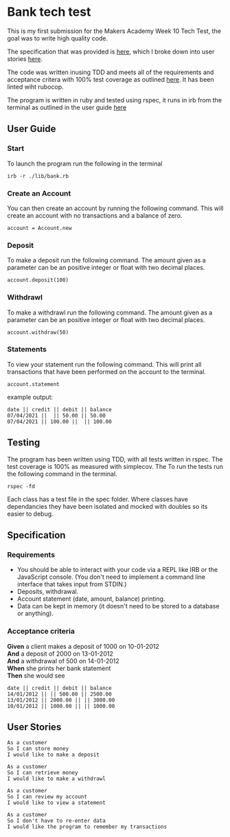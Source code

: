 # Bank tech test

This is my first submission for the Makers Academy Week 10 Tech Test, the goal was to write high quality code.


The specification that was provided is [here](#specification), which I broke down into user stories [here](#user-stories).

The code was written inusing TDD and meets all of the requirements and acceptance critera with 100% test coverage as outlined [here](#testing). It has been linted wiht rubocop.

The program is written in ruby and tested using rspec, it runs in irb from the terminal as outlined in the user guide [here](#user-guide)

## User Guide

### Start

To launch the program run the following in the terminal
```
irb -r ./lib/bank.rb
```

### Create an Account

You can then create an account by running the following command. This will create an account with no transactions and a balance of zero.
```
account = Account.new
```

### Deposit

To make a deposit run the following command. The amount given as a parameter can be an positive integer or float with two decimal places.
```
account.deposit(100)
```

### Withdrawl

To make a withdrawl run the following command. The amount given as a parameter can be an positive integer or float with two decimal places.
```
account.withdraw(50)
```

### Statements

To view your statement run the following command. This will print all transactions that have been performed on the account to the terminal.
```
account.statement
```
example output:
```
date || credit || debit || balance
07/04/2021 ||  || 50.00 || 50.00
07/04/2021 || 100.00 ||  || 100.00
```

## Testing

The program has been written using TDD, with all tests written in rspec. The test coverage is 100% as measured with simplecov. The To run the tests run the following command in the terminal.
```
rspec -fd
```
Each class has a test file in the spec folder. Where classes have dependancies they have been isolated and mocked with doubles so its easier to debug.

## Specification

### Requirements

* You should be able to interact with your code via a REPL like IRB or the JavaScript console.  (You don't need to implement a command line interface that takes input from STDIN.)
* Deposits, withdrawal.
* Account statement (date, amount, balance) printing.
* Data can be kept in memory (it doesn't need to be stored to a database or anything).

### Acceptance criteria

**Given** a client makes a deposit of 1000 on 10-01-2012  
**And** a deposit of 2000 on 13-01-2012  
**And** a withdrawal of 500 on 14-01-2012  
**When** she prints her bank statement  
**Then** she would see

```
date || credit || debit || balance
14/01/2012 || || 500.00 || 2500.00
13/01/2012 || 2000.00 || || 3000.00
10/01/2012 || 1000.00 || || 1000.00
```

## User Stories

```
As a customer
So I can store money
I would like to make a deposit
```
```
As a customer
So I can retrieve money
I would like to make a withdrawl
```
```
As a customer
So I can review my account
I would like to view a statement
```
```
As a customer
So I don't have to re-enter data
I would like the program to remember my transactions
```